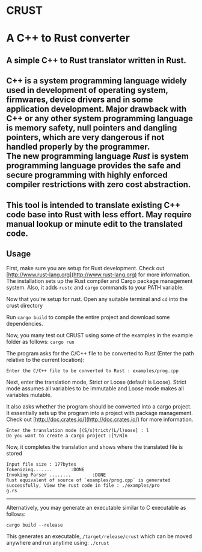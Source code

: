 # CRUST
# A C++ to Rust converter

## A simple C++ to Rust translator written in Rust.
C++ is a system programming language widely used in development of operating system,  firmwares, device drivers and in some application development. Major drawback with C++ or any other system programming language is memory safety, null pointers and dangling pointers, which are very dangerous if not handled properly by the programmer.  
The new programming language *Rust* is system programming language provides the safe and secure programming with highly enforced compiler restrictions with zero cost abstraction.
------------------------------------------------------------------------  
This tool is intended to translate existing C++ code base into Rust with less effort.
May require manual lookup or minute edit to the translated code.
------------------------------------------------------------------------

## Usage
First, make sure you are setup for Rust development. Check out [http://www.rust-lang.org](http://www.rust-lang.org) for more information. The installation sets up the Rust compiler and Cargo package management system. Also, it adds `rustc` and `cargo` commands to your PATH variable.

Now that you're setup for rust. Open any suitable terminal and `cd` into the crust directory

Run `cargo build` to compile the entire project and download some dependencies.

Now, you many test out CRUST using some of the examples in the example folder as follows:
`cargo run`

The program asks for the C/C++ file to be converted to Rust (Enter the path relative to the current location):
```
Enter the C/C++ file to be converted to Rust : examples/prog.cpp
```
Next, enter the translation mode, Strict or Loose (default is Loose). Strict mode assumes all variables to be immutable and Loose mode makes all variables mutable.

It also asks whether the program should be converted into a cargo project. It essentially sets up the program into a project with package management. Check out [http://doc.crates.io/](http://doc.crates.io/) for more information.
```
Enter the translation mode [(S/s)trict/(L/l)oose] : l
Do you want to create a cargo project :[Y/N]n
```

Now, it completes the translation and shows where the translated file is stored
```
Input file size : 177bytes
Tokenizing.......       :DONE
Invoking Parser ........        :DONE
Rust equivalent of source of `examples/prog.cpp` is generated successfully, View the rust code in file : ./examples/pro
g.rs
```
------------------------------------------------------------------------
Alternatively, you may generate an executable similar to C executable as follows:

`cargo build --release`

This generates an executable, `/target/release/crust` which can be moved anywhere and run anytime using:
`./crust`